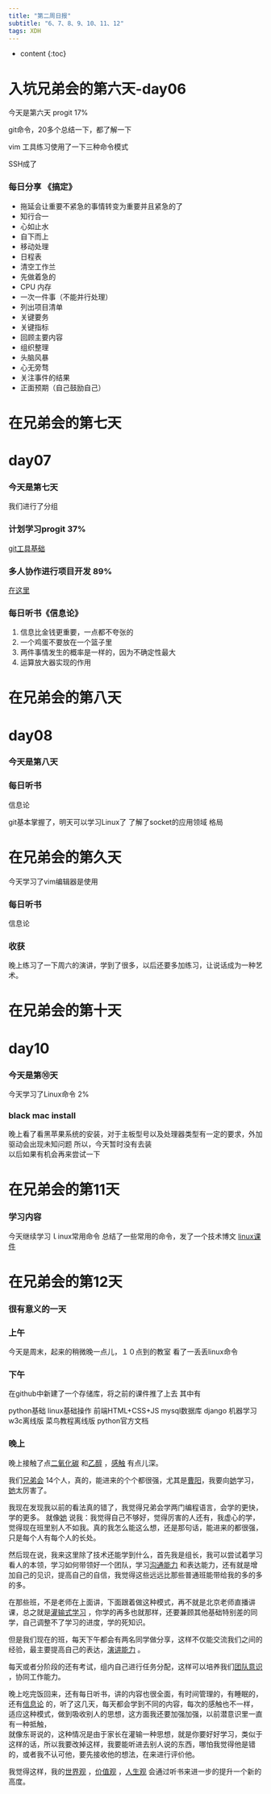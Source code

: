 ```yaml
---  
title: "第二周日报"   
subtitle: "6、7、8、9、10、11、12"   
tags: XDH    
---  
```




* content
{:toc}





# 入坑兄弟会的第六天-day06

今天是第六天 
progit  17%

git命令，20多个总结一下，都了解一下

vim 工具练习使用了一下三种命令模式

SSH成了

### 每日分享  《搞定》
- 拖延会让重要不紧急的事情转变为重要并且紧急的了
- 知行合一
- 心如止水
- 自下而上
- 移动处理
- 日程表
- 清空工作兰
- 先做着急的
- CPU 内存
- 一次一件事（不能并行处理）
- 列出项目清单
- 关键要务
- 关键指标
- 回顾主要内容
- 组织整理
- 头脑风暴
- 心无旁骛
- 关注事件的结果
- 正面预期（自己鼓励自己）






# 在兄弟会的第七天


# day07

### 今天是第七天  
我们进行了分组    
### 计划学习progit  37%  
[git工具基础](https://victorfengming.gitee.io/victorfengming_old/2019/08/17/progit-note-first/)
### 多人协作进行项目开发  89%    
[在这里](https://victorfengming.gitee.io/victorfengming_old/2019/08/20/github-develop-process/)
### 每日听书《信息论》  
1. 信息比金钱更重要，一点都不夸张的  
2. 一个鸡蛋不要放在一个篮子里  
3. 两件事情发生的概率是一样的，因为不确定性最大  
4. 运算放大器实现的作用  

# 在兄弟会的第八天


# day08

### 今天是第八天

### 每日听书 

信息论

git基本掌握了，明天可以学习Linux了
了解了socket的应用领域
格局

# 在兄弟会的第久天



今天学习了vim编辑器是使用


### 每日听书 

信息论

### 收获
晚上练习了一下周六的演讲，学到了很多，以后还要多加练习，让说话成为一种艺术。

# 在兄弟会的第十天


# day10

### 今天是第⑩天

今天学习了Linux命令    2%

### black mac install  
晚上看了看黑苹果系统的安装，对于主板型号以及处理器类型有一定的要求，外加驱动会出现未知问题
所以，今天暂时没有去装  
以后如果有机会再来尝试一下

# 在兄弟会的第11天

### 学习内容
今天继续学习ｌinux常用命令
总结了一些常用的命令，发了一个技术博文
[linux课件](https://github.com/victorfengming/classware)


# 在兄弟会的第12天

### 很有意义的一天
### 上午
今天是周末，起来的稍微晚一点儿，１０点到的教室 
看了一丢丢linux命令 

### 下午　　
在github中新建了一个存储库，将之前的课件推了上去 
其中有 

python基础
linux基础操作
前端HTML+CSS+JS
mysql数据库
django
机器学习
w3c离线版
菜鸟教程离线版
python官方文档

### 晚上

晚上接触了点[二氧化碳](https://baike.baidu.com/item/%E4%BA%8C%E6%B0%A7%E5%8C%96%E7%A2%B3) 和[乙醇](https://baike.baidu.com/item/%E4%B9%99%E9%86%87) ，[感触](https://baike.baidu.com/item/%E6%84%9F%E8%A7%A6) 有点儿深。


我们[兄弟会](http://www.itXDH.cn/notice/2019/0712/5232.html) 14个人，真的，能进来的个个都很强，尤其是[曹阳](https://caoyang7.github.io/)，我要向[她](https://caoyang7.github.io/)学习，[她](https://caoyang7.github.io/)太厉害了。


我现在发现我以前的看法真的错了，我觉得兄弟会学两门编程语言，会学的更快，学的更多。
就像[她](https://caoyang7.github.io/) 说我：我觉得自己不够好，觉得厉害的人还有，我虚心的学，觉得现在班里别人不如我。真的我怎么能这么想，还是那句话，能进来的都很强，只是每个人有每个人的长处。


然后现在说，我来这里除了技术还能学到什么，首先我是组长，我可以尝试着学习看人的本领，学习如何带领好一个团队，学习[沟通能力](https://baike.baidu.com/item/%E6%B2%9F%E9%80%9A%E8%83%BD%E5%8A%9B) 和表达能力，还有就是增加自己的见识，提高自己的自信，我觉得这些远远比那些普通班能带给我的多的多的多。


在那些班，不是老师在上面讲，下面跟着做这种模式，再不就是北京老师直播讲课，总之就是[灌输式学习](https://baike.baidu.com/item/%E7%81%8C%E8%BE%93%E5%BC%8F%E6%95%99%E8%82%B2) ，你学的再多也就那样，还要兼顾其他基础特别差的同学，自己调整不了学习的进度，学的死知识。


但是我们现在的班，每天下午都会有两名同学做分享，这样不仅能交流我们之间的经验，最主要提高自己的表达，[演讲能力](https://baike.baidu.com/item/%E5%85%AC%E4%BC%97%E6%BC%94%E8%AE%B2/9725019) 。


每天或者分阶段的还有考试，组内自己进行任务分配，这样可以培养我们[团队意识](https://baike.baidu.com/item/%E5%9B%A2%E9%98%9F%E6%84%8F%E8%AF%86/9238467) ，协同工作能力。


晚上吃完饭回来，还有每日听书，讲的内容也很全面，有时间管理的，有睡眠的，还有[信息论](https://baike.baidu.com/item/%E4%BF%A1%E6%81%AF%E8%AE%BA) 的，听了这几天，每天都会学到不同的内容，每次的感触也不一样，适应这种模式，做到吸收别人的思想，这方面我还要加强加强，以前潜意识里一直有一种抵触，  
就像东哥说的，这种情况是由于家长在灌输一种思想，就是你要好好学习，类似于这样的话，所以我要改掉这样，我要能听进去别人说的东西，哪怕我觉得他是错的，或者我不认可他，要先接收他的想法，在来进行评价他。


我觉得这样，我的[世界观](https://baike.baidu.com/item/%E4%B8%96%E7%95%8C%E8%A7%82/19848830) ，[价值观](https://baike.baidu.com/item/%E4%BB%B7%E5%80%BC%E8%A7%82) ，[人生观](https://baike.baidu.com/item/%E4%BA%BA%E7%94%9F%E8%A7%82) 会通过听书来进一步的提升一个新的高度。





